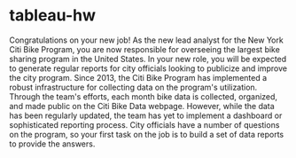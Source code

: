 # tableau-hw

Congratulations on your new job! As the new lead analyst for the New York Citi Bike Program, you are now responsible for overseeing the largest bike sharing program in the United States. In your new role, you will be expected to generate regular reports for city officials looking to publicize and improve the city program.
Since 2013, the Citi Bike Program has implemented a robust infrastructure for collecting data on the program's utilization. Through the team's efforts, each month bike data is collected, organized, and made public on the Citi Bike Data webpage.
However, while the data has been regularly updated, the team has yet to implement a dashboard or sophisticated reporting process. City officials have a number of questions on the program, so your first task on the job is to build a set of data reports to provide the answers.
